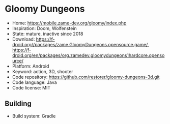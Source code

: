 # Gloomy Dungeons

- Home: https://mobile.zame-dev.org/gloomy/index.php
- Inspiration: Doom, Wolfenstein
- State: mature, inactive since 2018
- Download: https://f-droid.org//packages/zame.GloomyDungeons.opensource.game/, https://f-droid.org/en/packages/org.zamedev.gloomydungeons1hardcore.opensource/
- Platform: Android
- Keyword: action, 3D, shooter
- Code repository: https://github.com/restorer/gloomy-dungeons-3d.git
- Code language: Java
- Code license: MIT

## Building

- Build system: Gradle
